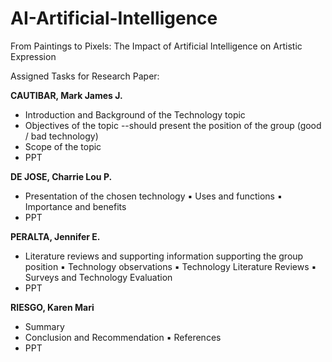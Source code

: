 # AI-Artificial-Intelligence
From Paintings to Pixels: The Impact of Artificial Intelligence on Artistic Expression 

Assigned Tasks for Research Paper:

**CAUTIBAR, Mark James J.** 
  - Introduction and Background of the Technology topic
  - Objectives of the topic --should present the position of the group (good / bad technology)
  - Scope of the topic
  - PPT
  
**DE JOSE, Charrie Lou P.**
  - Presentation of the chosen technology
    ▪ Uses and functions
    ▪ Importance and benefits
  - PPT
 
**PERALTA, Jennifer E.**
  - Literature reviews and supporting information supporting the group position
    ▪ Technology observations
    ▪ Technology Literature Reviews
    ▪ Surveys and Technology Evaluation
  - PPT
  
**RIESGO, Karen Mari**
  - Summary
  - Conclusion and Recommendation
    ▪ References
  - PPT
